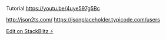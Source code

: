 Tutorial:https://youtu.be/4uye597g5Bc

http://json2ts.com/
https://jsonplaceholder.typicode.com/users

[Edit on StackBlitz ⚡️](https://stackblitz.com/edit/node-1ufvp8)

